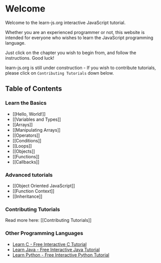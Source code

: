 # Welcome

Welcome to the learn-js.org interactive JavaScript tutorial. 

Whether you are an experienced programmer or not, this website is intended for everyone who wishes to learn the JavaScript programming language.

Just click on the chapter you wish to begin from, and follow the instructions. Good luck!

learn-js.org is still under construction - If you wish to contribute tutorials, please click on `Contributing Tutorials` down below.

Table of Contents
-----------------

### Learn the Basics

- [[Hello, World!]]
- [[Variables and Types]]
- [[Arrays]]
- [[Manipulating Arrays]]
- [[Operators]]
- [[Conditions]]
- [[Loops]]
- [[Objects]]
- [[Functions]]
- [[Callbacks]]

### Advanced tutorials
- [[Object Oriented JavaScript]]
- [[Function Context]]
- [[Inheritance]]

### Contributing Tutorials

Read more here: [[Contributing Tutorials]]

### Other Programming Languages

- [Learn C - Free Interactive C Tutorial](http://learn-c.org)
- [Learn Java - Free Interactive Java Tutorial](http://learnjavaonline.org)
- [Learn Python - Free Interactive Python Tutorial](http://learnpython.org)
